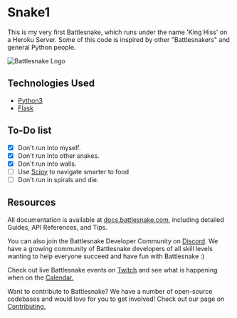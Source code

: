 # Snake1

This is my very first Battlesnake, which runs under the name 'King Hiss' on a Heroku Server. Some of this code is inspired by other "Battlesnakers" and general Python people.

![Battlesnake Logo](https://media.battlesnake.com/social/StarterSnakeGitHubRepos_Python.png)

## Technologies Used

* [Python3](https://www.python.org/)
* [Flask](https://flask.palletsprojects.com/)

## To-Do list

* [x] Don't run into myself.
* [x] Don't run into other snakes.
* [x] Don't run into walls.
* [ ] Use [Scipy](https://scipy.org/) to navigate smarter to food
* [ ] Don't run in spirals and die.

## Resources

All documentation is available at [docs.battlesnake.com](https://docs.battlesnake.com), including detailed Guides, API References, and Tips.

You can also join the Battlesnake Developer Community on [Discord](https://play.battlesnake.com/discord?utm_source=github&utm_medium=readme&utm_campaign=python_starter&utm_content=discord). We have a growing community of Battlesnake developers of all skill levels wanting to help everyone succeed and have fun with Battlesnake :)

Check out live Battlesnake events on [Twitch](https://www.twitch.tv/battlesnakeofficial) and see what is happening when on the [Calendar.](https://play.battlesnake.com/calendar?utm_source=github&utm_medium=readme&utm_campaign=python_starter&utm_content=calendar)

Want to contribute to Battlesnake? We have a number of open-source codebases and would love for you to get involved! Check out our page on [Contributing.](https://docs.battlesnake.com/guides/contributing)